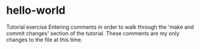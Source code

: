# hello-world
Tutorial exercise
Entering comments in order to walk through the 'make and commit changes' section of the tutorial. These comments are my only changes to the file at this time.
